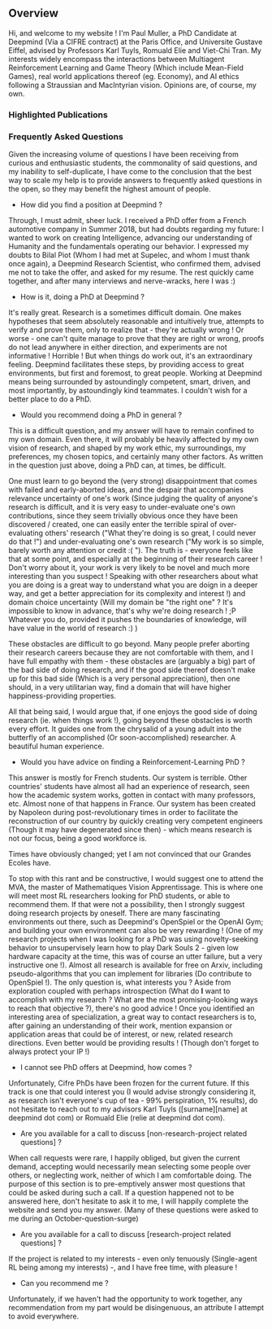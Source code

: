 ## Overview

Hi, and welcome to my website ! I'm Paul Muller, a PhD Candidate at Deepmind (Via a CIFRE contract) at the Paris Office, and Universite Gustave Eiffel, advised by Professors Karl Tuyls, Romuald Elie and Viet-Chi Tran. My interests widely encompass the interactions between Multiagent Reinforcement Learning and Game Theory (Which include Mean-Field Games), real world applications thereof (eg. Economy), and AI ethics following a Straussian and MacIntyrian vision. Opinions are, of course, my own.

### Highlighted Publications


### Frequently Asked Questions

Given the increasing volume of questions I have been receiving from curious and enthusiastic students, the commonality of said questions, and my inability to self-duplicate,  I have come to the conclusion that the best way to scale my help is to provide answers to frequently asked questions in the open, so they may benefit the highest amount of people.  

- How did you find a position at Deepmind ?

Through, I must admit, sheer luck. I received a PhD offer from a French automotive company in Summer 2018, but had doubts regarding my future: I wanted to work on creating Intelligence, advancing our understanding of Humanity and the fundamentals operating our behavior. I expressed my doubts to Bilal Piot (Whom I had met at Supelec, and whom I must thank once again), a Deepmind Research Scientist, who confirmed them, advised me not to take the offer, and asked for my resume. The rest quickly came together, and after many interviews and nerve-wracks, here I was :) 


- How is it, doing a PhD at Deepmind ?

It's really great. Research is a sometimes difficult domain. One makes hypotheses that seem absolutely reasonable and intuitively true, attempts to verify and prove them, only to realize that - they're actually wrong ! Or worse - one can't quite manage to prove that they are right or wrong, proofs do not lead anywhere in either direction, and experiments are not informative ! Horrible ! But when things do work out, it's an extraordinary feeling. Deepmind facilitates these steps, by providing access to great environments, but first and foremost, to great people. Working at Deepmind means being surrounded by astoundingly competent, smart, driven, and most importantly, by astoundingly kind teammates. I couldn't wish for a better place to do a PhD.


- Would you recommend doing a PhD in general ?

This is a difficult question, and my answer will have to remain confined to my own domain. Even there, it will probably be heavily affected by my own vision of research, and shaped by my work ethic, my surroundings, my preferences, my chosen topics, and certainly many other factors. As written in the question just above, doing a PhD can, at times, be difficult.

One must learn to go beyond the (very strong) disappointment that comes with failed and early-aborted ideas, and the despair that accompanies relevance uncertainty of one's work (Since judging the quality of anyone's research is difficult, and it is very easy to under-evaluate one's own contributions, since they seem trivially obvious once they have been discovered / created, one can easily enter the terrible spiral of over-evaluating others' research ("What they're doing is so great, I could never do that !") and under-evaluating one's own research ("My work is so simple, barely worth any attention or credit :( "). The truth is - everyone feels like that at some point, and especially at the beginning of their research career ! Don't worry about it, your work is very likely to be novel and much more interesting than you suspect ! Speaking with other researchers about what you are doing is a great way to understand what you are doign in a deeper way, and get a better appreciation for its complexity and interest !) and domain choice uncertainty (Will my domain be "the right one" ? It's impossible to know in advance, that's why we're doing research ! ;P Whatever you do, provided it pushes the boundaries of knowledge, will have value in the world of research :) )

These obstacles are difficult to go beyond. Many people prefer aborting their research careers because they are not comfortable with them, and I have full empathy with them - these obstacles are (arguably a big) part of the bad side of doing research, and if the good side thereof doesn't make up for this bad side (Which is a very personal appreciation), then one should, in a very utilitarian way, find a domain that will have higher happiness-providing properties.

All that being said, I would argue that, if one enjoys the good side of doing research (ie. when things work !), going beyond these obstacles is worth every effort. It guides one from the chrysalid of a young adult into the butterfly of an accomplished (Or soon-accomplished) researcher. A beautiful human experience.


- Would you have advice on finding a Reinforcement-Learning PhD ?

This answer is mostly for French students. Our system is terrible. Other countries' students have almost all had an experience of research, seen how the academic system works, gotten in contact with many professors, etc. Almost none of that happens in France. Our system has been created by Napoleon during post-revolutionary times in order to facilitate the reconstruction of our country by quickly creating very competent engineers (Though it may have degenerated since then) - which means research is not our focus, being a good workforce is.

Times have obviously changed; yet I am not convinced that our Grandes Ecoles have.

To stop with this rant and be constructive, I would suggest one to attend the MVA, the master of Mathematiques Vision Apprentissage. This is where one will meet most RL researchers looking for PhD students, or able to recommend them. If that were not a possibility, then I strongly suggest doing research projects by oneself. There are many fascinating environments out there, such as Deepmind's OpenSpiel or the OpenAI Gym; and building your own environment can also be very rewarding ! (One of my research projects when I was looking for a PhD was using novelty-seeking behavior to unsupervisely learn how to play Dark Souls 2 - given low hardware capacity at the time, this was of course an utter failure, but a very instructive one !). Almost all research is available for free on Arxiv, including pseudo-algorithms that you can implement for libraries (Do contribute to OpenSpiel !). The only question is, what interests you ? Aside from exploration coupled with perhaps introspection (What do **I** want to accomplish with my research ? What are the most promising-looking ways to reach that objective ?), there's no good advice ! Once you identified an interesting area of specialization, a great way to contact researchers is to, after gaining an understanding of their work, mention expansion or application areas that could be of interest, or new, related research directions. Even better would be providing results ! (Though don't forget to always protect your IP !)


- I cannot see PhD offers at Deepmind, how comes ?

Unfortunately, Cifre PhDs have been frozen for the current future. If this track is one that could interest you (I would advise strongly considering it, as research isn't everyone's cup of tea - 99% perspiration, 1% results), do not hesitate to reach out to my advisors Karl Tuyls ([surname][name] at deepmind dot com) or Romuald Elie (relie at deepmind dot com). 


- Are you available for a call to discuss [non-research-project related questions] ?

When call requests were rare, I happily obliged, but given the current demand, accepting would necessarily mean selecting some people over others, or neglecting work, neither of which I am comfortable doing. The purpose of this section is to pre-emptively answer most questions that could be asked during such a call. If a question happened not to be answered here, don't hesitate to ask it to me, I will happily complete the website and send you my answer. (Many of these questions were asked to me during an October-question-surge)

- Are you available for a call to discuss [research-project related questions] ?

If the project is related to my interests - even only tenuously (Single-agent RL being among my interests) -, and I have free time, with pleasure !

- Can you recommend me ?

Unfortunately, if we haven't had the opportunity to work together, any recommendation from my part would be disingenuous, an attribute I attempt to avoid everywhere.
